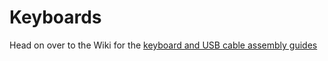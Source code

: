 # Keyboards

Head on over to the Wiki for the [keyboard and USB cable assembly guides](https://github.com/PancakeLegend/Keyboards/wiki)
